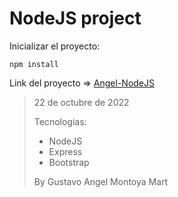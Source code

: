 # NodeJS project

Inicializar el proyecto:
```
npm install
```
Link del proyecto => [Angel-NodeJS](https://angel-nodejs.herokuapp.com/)

> 22 de octubre de 2022
>
> Tecnologias:
> - NodeJS
> - Express
> - Bootstrap
>
>By Gustavo Angel Montoya Mart
